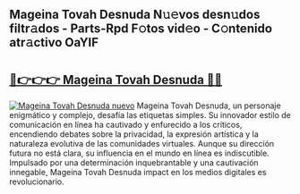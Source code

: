 ## Mageina Tovah Desnuda N𝚞𝚎vos desn𝚞dos filtr𝚊dos - Parts-Rpd F𝚘tos vid𝚎o - C𝚘ntenido atr𝚊ctivo OaYIF

# <h2><a href="http://mb5ztu.tromn.icu/?c=Mageina+Tovah+Desnuda">🔗👉👉👉 Mageina Tovah Desnuda 🔗🔗</a></h2>

[![Mageina Tovah Desnuda nuevo](https://i.imgur.com/pEAQMta.gif)](http://mb5ztu.tromn.icu/?c=Mageina+Tovah+Desnuda)
Mageina Tovah Desnuda, un personaje enigmático y complejo, desafía las etiquetas simples. Su innovador estilo de comunicación en línea ha cautivado y enfurecido a los críticos, encendiendo debates sobre la privacidad, la expresión artística y la naturaleza evolutiva de las comunidades virtuales. Aunque su dirección futura no está clara, su influencia en el mundo en línea es indiscutible. Impulsado por una determinación inquebrantable y una cautivación innegable, Mageina Tovah Desnuda impact en los medios digitales es revolucionario.
